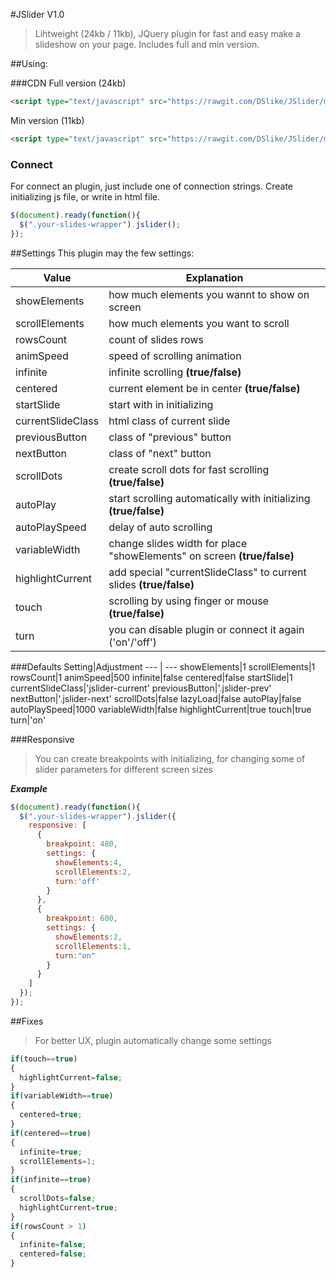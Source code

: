#JSlider V1.0

> Lihtweight (24kb / 11kb), JQuery plugin for fast and easy make a slideshow on your page. Includes full and min version.

##Using:

###CDN
Full version (24kb)
```html
<script type="text/javascript" src="https://rawgit.com/DSlike/JSlider/master/JSlider.min.js"></script>
```
Min version (11kb)
```html
<script type="text/javascript" src="https://rawgit.com/DSlike/JSlider/master/JSlider.min.js"></script>
```

### Connect

For connect an plugin, just include one of connection strings. Create initializing js file, or write in html file.

```javascript
$(document).ready(function(){
  $(".your-slides-wrapper").jslider();
});
```

##Settings
This plugin may the few settings:

Value|Explanation
--- | ---
showElements|how much elements you wannt to show on screen
scrollElements|how much elements you want to scroll
rowsCount|count of slides rows
animSpeed|speed of scrolling animation
infinite|infinite scrolling **(true/false)**
centered|current element be in center **(true/false)**
startSlide|start with in initializing
currentSlideClass|html class of current slide
previousButton|class of "previous" button
nextButton|class of "next" button
scrollDots|create scroll dots for fast scrolling **(true/false)**
autoPlay|start scrolling automatically with initializing **(true/false)**
autoPlaySpeed|delay of auto scrolling
variableWidth|change slides width for place "showElements" on screen **(true/false)**
highlightCurrent|add special "currentSlideClass" to current slides **(true/false)**
touch|scrolling by using finger or mouse **(true/false)**
turn|you can disable plugin or connect it again ('on'/'off')

###Defaults
Setting|Adjustment
--- | ---
showElements|1
scrollElements|1
rowsCount|1
animSpeed|500
infinite|false
centered|false
startSlide|1
currentSlideClass|'jslider-current'
previousButton|'.jslider-prev'
nextButton|'.jslider-next'
scrollDots|false
lazyLoad|false
autoPlay|false
autoPlaySpeed|1000
variableWidth|false
highlightCurrent|true
touch|true
turn|'on'

###Responsive

>You can create breakpoints with initializing, for changing some of slider parameters for different screen sizes

***Example***
```javascript
$(document).ready(function(){
  $(".your-slides-wrapper").jslider({
    responsive: [
      {
        breakpoint: 480,
        settings: {
          showElements:4,
          scrollElements:2,
          turn:'off'
        }
      },
      {
        breakpoint: 600,
        settings: {
          showElements:2,
          scrollElements:1,
          turn:"on"
        }
      }
    ]
  });
});
```
##Fixes

>For better UX, plugin automatically change some settings

```javascript
if(touch==true)
{
  highlightCurrent=false;
}
if(variableWidth==true)
{
  centered=true;
}
if(centered==true)
{
  infinite=true;
  scrollElements=1;
}
if(infinite==true)
{
  scrollDots=false;
  highlightCurrent=true;
}
if(rowsCount > 1)
{
  infinite=false;
  centered=false;
}
```

